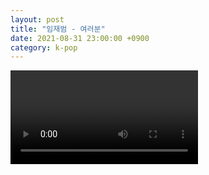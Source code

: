```yaml
---
layout: post
title: "임재범 - 여러분"
date: 2021-08-31 23:00:00 +0900
category: k-pop
---
```


<div class="video-container">
    <video id="player" class="video-js vjs-default-skin vjs-big-play-centered" data-json="/public/json/k-pop/임재범 - 여러분.json"></video>
</div>

```
```